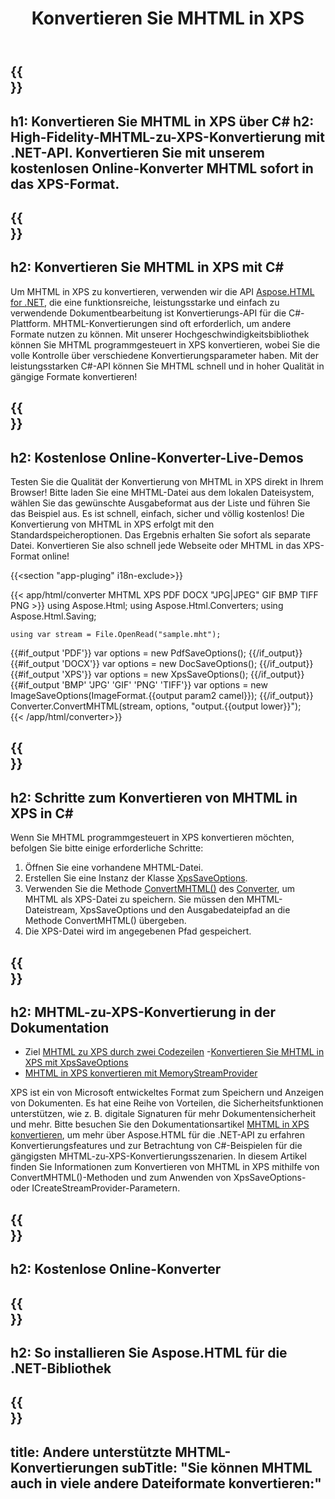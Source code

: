 ﻿---
translation: true
template: /templates/_template-conversion-child.md
title: Konvertieren Sie MHTML in XPS
description: Konvertieren Sie MHTML in XPS in C#. Verwenden Sie einfach die Konverter-API innerhalb von ASP.NET oder einer beliebigen .NET-Anwendung. Probieren Sie den Online MHTML to XPS Converter kostenlos aus!
url: /net/conversion/mhtml-to-xps/
family: html
platformtag: net
feature: conversion
informat: MHTML
outformat: XPS
otherformats: DOCX PDF GIF JPEG PNG TIFF BMP
---

{{<section banner>}}
---
h1: Konvertieren Sie MHTML in XPS über C#
h2: High-Fidelity-MHTML-zu-XPS-Konvertierung mit .NET-API. Konvertieren Sie mit unserem kostenlosen Online-Konverter MHTML sofort in das XPS-Format.
---

{{<section overview>}}
---
h2: Konvertieren Sie MHTML in XPS mit C#
---

Um MHTML in XPS zu konvertieren, verwenden wir die API [Aspose.HTML for .NET](https://products.aspose.com/html/net/), die eine funktionsreiche, leistungsstarke und einfach zu verwendende Dokumentbearbeitung ist Konvertierungs-API für die C#-Plattform. MHTML-Konvertierungen sind oft erforderlich, um andere Formate nutzen zu können. Mit unserer Hochgeschwindigkeitsbibliothek können Sie MHTML programmgesteuert in XPS konvertieren, wobei Sie die volle Kontrolle über verschiedene Konvertierungsparameter haben. Mit der leistungsstarken C#-API können Sie MHTML schnell und in hoher Qualität in gängige Formate konvertieren!

{{<section demos>}}
---
h2: Kostenlose Online-Konverter-Live-Demos
---

Testen Sie die Qualität der Konvertierung von MHTML in XPS direkt in Ihrem Browser! Bitte laden Sie eine MHTML-Datei aus dem lokalen Dateisystem, wählen Sie das gewünschte Ausgabeformat aus der Liste und führen Sie das Beispiel aus. Es ist schnell, einfach, sicher und völlig kostenlos! Die Konvertierung von MHTML in XPS erfolgt mit den Standardspeicheroptionen. Das Ergebnis erhalten Sie sofort als separate Datei. Konvertieren Sie also schnell jede Webseite oder MHTML in das XPS-Format online!

{{<section "app-pluging" i18n-exclude>}}

{{< app/html/converter MHTML XPS PDF DOCX "JPG|JPEG" GIF BMP TIFF PNG >}}
using Aspose.Html;
using Aspose.Html.Converters;
using Aspose.Html.Saving;

    using var stream = File.OpenRead("sample.mht");
{{#if_output 'PDF'}}
    var options = new PdfSaveOptions();
{{/if_output}}
{{#if_output 'DOCX'}}
    var options = new DocSaveOptions();
{{/if_output}}
{{#if_output 'XPS'}}
    var options = new XpsSaveOptions();
{{/if_output}}
{{#if_output 'BMP' 'JPG' 'GIF' 'PNG' 'TIFF'}}
    var options = new ImageSaveOptions(ImageFormat.{{output param2 camel}});
{{/if_output}}
    Converter.ConvertMHTML(stream, options, "output.{{output lower}}");   
{{< /app/html/converter>}} 


{{<section steps>}}
---
h2: Schritte zum Konvertieren von MHTML in XPS in C#
---

Wenn Sie MHTML programmgesteuert in XPS konvertieren möchten, befolgen Sie bitte einige erforderliche Schritte:
1. Öffnen Sie eine vorhandene MHTML-Datei.
1. Erstellen Sie eine Instanz der Klasse [XpsSaveOptions](https://apireference.aspose.com/html/net/aspose.html.saving/xpssaveoptions).
1. Verwenden Sie die Methode [ConvertMHTML()](https://apireference.aspose.com/html/net/aspose.html.converters.converter/convertmhtml/methods/29) des [Converter](https://apireference.aspose.com/html/net/aspose.html.converters/converter), um MHTML als XPS-Datei zu speichern. Sie müssen den MHTML-Dateistream, XpsSaveOptions und den Ausgabedateipfad an die Methode ConvertMHTML() übergeben.
1. Die XPS-Datei wird im angegebenen Pfad gespeichert.




{{<section documentation>}}
---
h2: MHTML-zu-XPS-Konvertierung in der Dokumentation
---

  - Ziel <a href="https://docs.aspose.com/html/net/converting-between-formats/mhtml-to-xps/#mhtml-to-xps-by-two-lines-of-code" target="_blank">MHTML zu XPS durch zwei Codezeilen</a>
  -<a href="https://docs.aspose.com/html/net/converting-between-formats/mhtml-to-xps/#convert-mhtml-to-xps-using-xpssaveoptions" target="_blank" >Konvertieren Sie MHTML in XPS mit XpsSaveOptions</a>
  - <a href="https://docs.aspose.com/html/net/converting-between-formats/mhtml-to-xps/#output-stream-providers" target="_blank">MHTML in XPS konvertieren mit MemoryStreamProvider</a>

XPS ist ein von Microsoft entwickeltes Format zum Speichern und Anzeigen von Dokumenten. Es hat eine Reihe von Vorteilen, die Sicherheitsfunktionen unterstützen, wie z. B. digitale Signaturen für mehr Dokumentensicherheit und mehr. Bitte besuchen Sie den Dokumentationsartikel [MHTML in XPS konvertieren](https://docs.aspose.com/html/net/converting-between-formats/mhtml-to-xps/), um mehr über Aspose.HTML für die .NET-API zu erfahren Konvertierungsfeatures und zur Betrachtung von C#-Beispielen für die gängigsten MHTML-zu-XPS-Konvertierungsszenarien. In diesem Artikel finden Sie Informationen zum Konvertieren von MHTML in XPS mithilfe von ConvertMHTML()-Methoden und zum Anwenden von XpsSaveOptions- oder ICreateStreamProvider-Parametern.

{{<section online-converters>}}
---
h2: Kostenlose Online-Konverter
---

{{<section get-started>}}
---
h2: So installieren Sie Aspose.HTML für die .NET-Bibliothek
---

{{<section other-conversions>}}
---
title: Andere unterstützte MHTML-Konvertierungen
subTitle: "Sie können MHTML auch in viele andere Dateiformate konvertieren:"
---